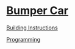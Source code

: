 # [Bumper Car](http://nxtprograms.com/NXT2/bumper_car)

[Building Instructions](http://nxtprograms.com/NXT2/bumper_car/steps.html)

[Programming](http://nxtprograms.com/NXT2/bumper_car/steps.html#Program)
